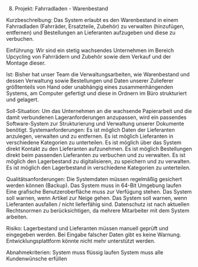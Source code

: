 8. Projekt: Fahrradladen - Warenbestand

Kurzbeschreibung:
Das System erlaubt es den Warenbestand in einem Fahrradladen (Fahrräder, Ersatzteile, Zubehör) zu verwalten (hinzufügen, entfernen) und Bestellungen an Lieferanten aufzugeben und diese zu verbuchen.

Einführung:
Wir sind ein stetig wachsendes Unternehmen im Bereich Upcycling von Fahrrädern und Zubehör sowie dem Verkauf und der Montage dieser.  

Ist:
Bisher hat unser Team die Verwaltungsarbeiten, wie Warenbestand und dessen Verwaltung sowie Bestellungen und Daten unserer Zulieferer größtenteils von Hand oder unabhängig eines zusammenhängenden Systems, am Computer gefertigt und diese in Ordnern im Büro strukturiert und gelagert.

Soll-Situation:
Um das Unternehmen an die wachsende Papierarbeit und die damit verbundenen Lageranforderungen anzupassen, wird ein passendes Software-System zur Strukturierung und Verwaltung unserer Dokumente benötigt.
Systemanforderungen: 
Es ist möglich Daten der Lieferanten anzulegen, verwalten und zu entfernen.
Es ist möglich Lieferanten in verschiedene Kategorien zu unterteilen.
Es ist möglich über das System direkt Kontakt zu den Lieferanten aufzunehmen.
Es ist möglich Bestellungen direkt beim passenden Lieferanten zu verbuchen und zu verwalten.
Es ist möglich den Lagerbestand zu digitalisieren, zu speichern und zu verwalten.
Es ist möglich den Lagerbestand in verschiedene Kategorien zu unterteilen.



Qualitätsanforderungen: 
Die Systemdaten müssen regelmäßig gesichert werden können (Backup).
Das System muss in 64-Bit Umgebung laufen
Eine grafische Benutzeroberfläche muss zur Verfügung stehen.
Das System soll warnen, wenn Artikel zur Neige gehen.
Das System soll warnen, wenn Lieferanten ausfallen / nicht lieferfähig sind.
Datenschutz ist nach aktuellen Rechtsnormen zu berücksichtigen, da mehrere Mitarbeiter mit dem System arbeiten.

Risiko:
Lagerbestand und Lieferanten müssen manuell geprüft und eingegeben werden. Bei Eingabe falscher Daten gibt es keine Warnung.
Entwicklungsplattform könnte  nicht mehr unterstützt werden.


Abnahmekriterien:
System muss flüssig laufen
System muss alle Kundenwünsche erfüllen
